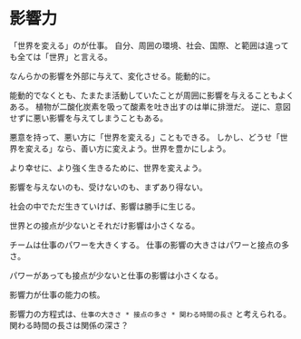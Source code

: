 # 影響力

「世界を変える」のが仕事。
自分、周囲の環境、社会、国際、と範囲は違っても全ては「世界」と言える。

なんらかの影響を外部に与えて、変化させる。能動的に。

能動的でなくとも、たまたま活動していたことが周囲に影響を与えることもよくある。
植物が二酸化炭素を吸って酸素を吐き出すのは単に排泄だ。
逆に、意図せずに悪い影響を与えてしまうこともある。

悪意を持って、悪い方に「世界を変える」こともできる。
しかし、どうせ「世界を変える」なら、善い方に変えよう。世界を豊かにしよう。

より幸せに、より強く生きるために、世界を変えよう。

影響を与えないのも、受けないのも、まずあり得ない。

社会の中でただ生きていけば、影響は勝手に生じる。

世界との接点が少ないとそれだけ影響は小さくなる。

チームは仕事のパワーを大きくする。
仕事の影響の大きさはパワーと接点の多さ。

パワーがあっても接点が少ないと仕事の影響は小さくなる。

影響力が仕事の能力の核。

影響力の方程式は、`仕事の大きさ * 接点の多さ * 関わる時間の長さ` と考えられる。
関わる時間の長さは関係の深さ？
